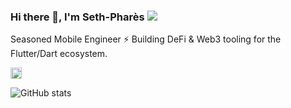 ### Hi there 👋, I'm Seth-Pharès ![](https://pbs.twimg.com/profile_banners/860357608552763393/1593430830/1500x500)

Seasoned Mobile Engineer ⚡️ Building DeFi & Web3 tooling for the Flutter/Dart ecosystem. 

[<img src='https://cdn.jsdelivr.net/npm/simple-icons@3.0.1/icons/github.svg' alt='github' height='18'>](https://github.com/sethgnavo)  

![GitHub stats](https://github-readme-stats.vercel.app/api?username=sethgnavo&show_icons=true)  

<!--
**sethgnavo/sethgnavo** is a ✨ _special_ ✨ repository because its `README.md` (this file) appears on your GitHub profile.

Here are some ideas to get you started:

- 🔭 I’m currently working on ...
- 🌱 I’m currently learning ...
- 👯 I’m looking to collaborate on ...
- 🤔 I’m looking for help with ...
- 💬 Ask me about ...
- 📫 How to reach me: ...
- 😄 Pronouns: ...
- ⚡ Fun fact: ...
-->
